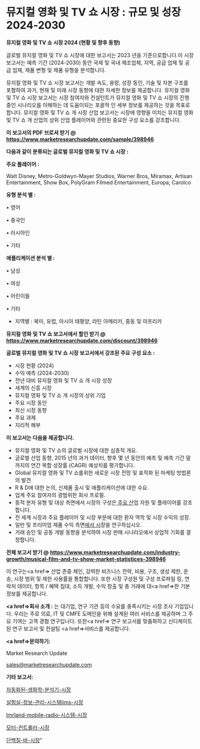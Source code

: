 # 뮤지컬 영화 및 TV 쇼 시장 : 규모 및 성장 2024-2030

<strong>뮤지컬 영화 및 TV 쇼 시장 2024 (현황 및 향후 동향)</strong>

글로벌 뮤지컬 영화 및 TV 쇼 시장에 대한 보고서는 2023 년을 기준으로합니다.이 시장 보고서는 예측 기간 (2024-2030) 동안 국제 및 국내 제조업체, 지역, 공급 업체 및 공급 업체, 제품 변형 및 제품 유형을 분석합니다.

뮤지컬 영화 및 TV 쇼 시장 보고서는 개발 속도, 용량, 성장 동인, 기술 및 자본 구조를 포함하여 과거, 현재 및 미래 시장 동향에 대한 자세한 정보를 제공합니다. 뮤지컬 영화 및 TV 쇼 시장 보고서는 시장 참여자와 컨설턴트가 뮤지컬 영화 및 TV 쇼 시장의 진행중인 시나리오를 이해하는 데 도움이되는 포괄적 인 세부 정보를 제공하는 것을 목표로합니다. 뮤지컬 영화 및 TV 쇼 개 시장 산업 보고서는 시장에 영향을 미치는 뮤지컬 영화 및 TV 쇼 개 산업의 상위 산업 플레이어와 관련된 중요한 구성 요소를 강조합니다.



<strong>이 보고서의 PDF 브로셔 받기 @ <a href=https://www.marketresearchupdate.com/sample/398946>https://www.marketresearchupdate.com/sample/398946</a></strong>



<strong>다음과 같이 분류되는 글로벌 뮤지컬 영화 및 TV 쇼 시장 :</strong>



<strong>주요 플레이어 :</strong>

Walt Disney, Metro-Goldwyn-Mayer Studios, Warner Bros, Miramax, Artisan Entertainment, Show Box, PolyGram Filmed Entertainment, Europa, Carolco



<strong>유형 분석 별 :</strong>

• 영어

• 중국인

• 러시아인

• 기타



<strong>애플리케이션 분석 별 :</strong>

• 남성

• 여성

• 어린이들

• 기타

<ul>
  <li>지역별 : 북미, 유럽, 아시아 태평양, 라틴 아메리카, 중동 및 아프리카</li>
</ul>


<strong>뮤지컬 영화 및 TV 쇼 보고서에서 할인 받기 @ <a href=https://www.marketresearchupdate.com/discount/398946>https://www.marketresearchupdate.com/discount/398946</a></strong>



<strong>글로벌 뮤지컬 영화 및 TV 쇼 시장 보고서에서 강조된 주요 구성 요소 :</strong>
<ul>
  <li>시장 현황 (2024)</li>
  <li>수익 예측 (2024-2030)</li>
  <li>전년 대비 뮤지컬 영화 및 TV 쇼 개 시장 성장</li>
  <li>세계의 신흥 시장</li>
  <li>뮤지컬 영화 및 TV 쇼 개 시장의 상위 기업</li>
  <li>주요 시장 동인</li>
  <li>최신 시장 동향</li>
  <li>주요 과제</li>
  <li>지리적 해부</li>
</ul>


<strong>이 보고서는 다음을 제공합니다.</strong>
<ul>
  <li>뮤지컬 영화 및 TV 쇼의 글로벌 시장에 대한 심층적 개요.</li>
  <li>글로벌 산업 동향, 2015 년의 과거 데이터, 향후 몇 년 동안의 예측 및 예측 기간 말까지의 연간 복합 성장률 (CAGR) 예상치를 평가합니다.</li>
  <li>Global 뮤지컬 영화 및 TV 쇼를위한 새로운 시장 전망 및 표적화 된 마케팅 방법론의 발견</li>
  <li>R &amp; D에 대한 논의, 신제품 출시 및 애플리케이션에 대한 수요.</li>
  <li>업계 주요 참여자의 광범위한 회사 프로필.</li>
  <li>동적 분자 유형 및 대상 측면에서 시장의 구성은<a href=> 주요 산</a>업 자원 및 플레이어를 강조합니다.</li>
  <li>전 세계 시장과 주요 플레이어 및 시장 부문에 대한 환자 역학 및 시장 수익의 성장.</li>
  <li>일반 및 프리미엄 제품 수익 측면<a href=>에서 시</a>장을 연구하십시오.</li>
  <li>거래 승인 및 공동 개발 동향을 분석하여 시장 판매 시나리오에서 상업적 기회를 결정합니다.</li>
</ul>



<strong>전체 보고서 받기 @ <a href=https://www.marketresearchupdate.com/industry-growth/musical-film-and-tv-show-market-statistices-398946>https://www.marketresearchupdate.com/industry-growth/musical-film-and-tv-show-market-statistices-398946</a></strong>

이 연구는<a href=> 산업 존중</a> 체인, 강력한 비즈니스 전략, 비용, 구조, 생성 제한, 운송, 시장 범위 및 제한 사용률을 통합합니다. 또한 시장 구성원 및 구성 프로파일 링, 연락처 데이터, 항목 / 혜택 침대, 소득 개발, 수익 창출 및 총 거래에 대<a href=>한 기본 </a>정보를 제공합니다.



<strong><a href=>회사 소</a>개 :</strong>
는 대기업, 연구 기관 등의 수요를 충족시키는 시장 조사 기업입니다. 우리는 주로 의료, IT 및 CMFE 도메인을 위해 설계된 여러 서비스를 제공하며 그 주요 기여는 고객 경험 연구입니다. 또한<a href=> 연구 보</a>고서를 맞춤화하고 신디케이트 된 연구 보고서 및 컨설팅 <a href=>서비스</a>를 제공합니다.



<strong><a href=>문의하기:</a></strong>

Market Research Update

sales@marketresearchupdate.com



<strong>기타 보고서:</strong>

<a href=https://www.linkedin.com/pulse/자동화된-생화학-분석기-시장-현재-및-미래-성장-2029-isdailynews/>자동화된-생화학-분석기-시장</a>

<a href=https://www.linkedin.com/pulse/실험실-정보-관리-시스템lims-시장-동향-및-성장-전망-survey-savvy-insights-360-analysis-aylqf/>실험실-정보-관리-시스템lims-시장</a>

<a href=https://www.linkedin.com/pulse/lmrland-mobile-radio-시스템-시장-진입-전략-및-위험-평가2029년-isdailynews-akwcf/>lmrland-mobile-radio-시스템-시장</a>

<a href=https://www.linkedin.com/pulse/모터-컨트롤러-시장-진입-전략-및-위험-평가2030년-consumer-connection-compendium-ana-es9wf/>모터-컨트롤러-시장</a>

<a href=https://www.linkedin.com/pulse/단백질-바-시장-규모-및-성장-2023-analytics-avenue-adventures-24-ana-bykgf/>단백질-바-시장</a>"
